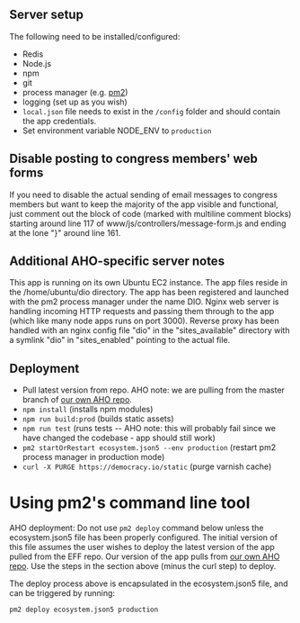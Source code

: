 ## Server setup
The following need to be installed/configured:

- Redis
- Node.js
- npm
- git
- process manager (e.g. [pm2](https://github.com/Unitech/pm2))
- logging (set up as you wish)
- `local.json` file needs to exist in the `/config` folder and should contain the app credentials.
- Set environment variable NODE_ENV to `production`

## Disable posting to congress members' web forms

If you need to disable the actual sending of email messages to congress members but want to keep the majority of the app visible and functional, just comment out the block of code (marked with multiline comment blocks) starting around line 117 of www/js/controllers/message-form.js and ending at the lone "}" around line 161.

## Additional AHO-specific server notes

This app is running on its own Ubuntu EC2 instance. The app files reside in the /home/ubuntu/dio directory. The app has been registered and launched with the pm2 process manager under the name DIO. Nginx web server is handling incoming HTTP requests and passing them through to the app (which like many node apps runs on port 3000). Reverse proxy has been handled with an nginx config file "dio" in the "sites_available" directory with a symlink "dio" in "sites_enabled" pointing to the actual file.

##  Deployment

- Pull latest version from repo. AHO note: we are pulling from the master branch of [our own AHO repo](https://github.com/apartmentsmart/dio).
- `npm install` (installs npm modules)
- `npm run build:prod` (builds static assets)
- `npm run test` (runs tests -- AHO note: this will probably fail since we have changed the codebase - app should still work)
- `pm2 startOrRestart ecosystem.json5 --env production` (restart pm2 process manager in production mode)
- `curl -X PURGE https://democracy.io/static` (purge varnish cache)

# Using pm2's command line tool

AHO deployment: Do not use `pm2 deploy` command below unless the ecosystem.json5 file has been properly configured. The initial version of this file assumes the user wishes to deploy the latest version of the app pulled from the EFF repo. Our version of the app pulls from [our own AHO repo](https://github.com/apartmentsmart/dio). Use the steps in the section above (minus the curl step) to deploy.

The deploy process above is encapsulated in the ecosystem.json5 file, and can be triggered by running:
```
pm2 deploy ecosystem.json5 production
```

